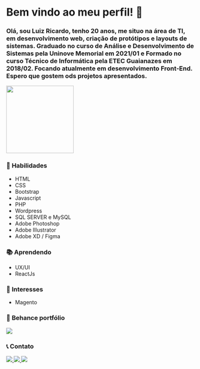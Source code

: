 # Bem vindo ao meu perfil! 👋
### Olá, sou Luiz Ricardo, tenho 20 anos, me situo na área de TI, em desenvolvimento web, criação de protótipos e layouts de sistemas. Graduado no curso de Análise e Desenvolvimento de Sistemas pela Uninove Memorial em 2021/01 e Formado no curso Técnico de Informática pela ETEC Guaianazes em 2018/02. Focando atualmente em desenvolvimento Front-End. Espero que gostem ods projetos apresentados.

<div>
  <a href="https://github.com/LRiiic">
    <img height="180em" src="https://github-readme-stats.vercel.app/api?username=LRiiic&show_icons=true&theme=light&include_all_commits=false&count_private=true&title_color=ff8324&text_color=cc671b&icon_color=ff8324&border_color=ff8324&bg_color=121212&locale=pt-br&border_radius=8"/>
  </a>
  <!---<img height="180em" src="https://github-readme-stats.vercel.app/api/top-langs/?username=LRiiic"/>--->
</div>

### 🎯 __Habilidades__
- HTML
- CSS
- Bootstrap
- Javascript
- PHP
- Wordpress
- SQL SERVER e MySQL
- Adobe Photoshop
- Adobe Illustrator
- Adobe XD / Figma

### 📚 __Aprendendo__
- UX/UI
- ReactJs

### 👀 __Interesses__
- Magento

### 🎨 __Behance portfólio__
<a target="_blank" href="https://www.behance.net/lriiic">
    <img src="https://aleen42.github.io/badges/src/behance.svg"/>
</a>


### 📞 __Contato__
<div>
  <a target="_blank" href="https://www.linkedin.com/in/luizricardopadilha/">
    <img src="https://img.shields.io/badge/LinkedIn-0077B5?style=for-the-badge&logo=linkedin&logoColor=white"/>
  </a>
  <a target="_blank" href="mailto:ricardo_santos-2010@hotmail.com">
    <img src="https://img.shields.io/badge/Microsoft_Outlook-0078D4?style=for-the-badge&logo=microsoft-outlook&logoColor=white"/>
  </a>
  <a target="_blank" href="https://github.com/LRiiic">
    <img src="https://img.shields.io/badge/GitHub-100000?style=for-the-badge&logo=github&logoColor=white"/>
  </a>  
</div>
